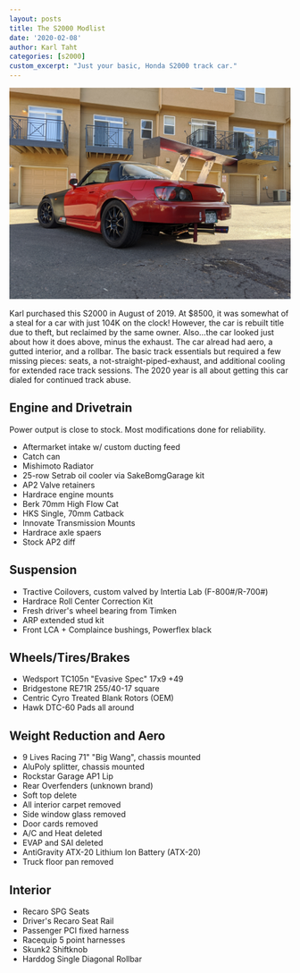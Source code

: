 ```yaml
---
layout: posts
title: The S2000 Modlist
date: '2020-02-08'
author: Karl Taht
categories: [s2000]
custom_excerpt: "Just your basic, Honda S2000 track car."
---
```


![s2000](/images/s2000/jan2020.jpg)

Karl purchased this S2000 in August of 2019. At $8500, it was somewhat of a steal
for a car with just 104K on the clock! However, the car is rebuilt title due to 
theft, but reclaimed by the same owner. Also...the car looked just about how
it does above, minus the exhaust. The car alread had aero, a gutted interior, and
a rollbar. The basic track essentials but required a few missing pieces: seats,
a not-straight-piped-exhaust, and additional cooling for extended race track sessions. The 2020 year is all about getting this car dialed for continued track abuse.

## Engine and Drivetrain
Power output is close to stock. Most modifications done for reliability.

- Aftermarket intake w/ custom ducting feed
- Catch can
- Mishimoto Radiator
- 25-row Setrab oil cooler via SakeBomgGarage kit
- AP2 Valve retainers
- Hardrace engine mounts
- Berk 70mm High Flow Cat
- HKS Single, 70mm Catback
- Innovate Transmission Mounts
- Hardrace axle spaers
- Stock AP2 diff

## Suspension
- Tractive Coilovers, custom valved by Intertia Lab (F-800#/R-700#)
- Hardrace Roll Center Correction Kit
- Fresh driver's wheel bearing from Timken
- ARP extended stud kit
- Front LCA + Complaince bushings, Powerflex black

## Wheels/Tires/Brakes
- Wedsport TC105n "Evasive Spec" 17x9 +49
- Bridgestone RE71R 255/40-17 square
- Centric Cyro Treated Blank Rotors (OEM)
- Hawk DTC-60 Pads all around

## Weight Reduction and Aero
- 9 Lives Racing 71" "Big Wang", chassis mounted
- AluPoly splitter, chassis mounted
- Rockstar Garage AP1 Lip
- Rear Overfenders (unknown brand)
- Soft top delete
- All interior carpet removed
- Side window glass removed
- Door cards removed
- A/C and Heat deleted
- EVAP and SAI deleted
- AntiGravity ATX-20 Lithium Ion Battery (ATX-20)
- Truck floor pan removed

## Interior
- Recaro SPG Seats
- Driver's Recaro Seat Rail
- Passenger PCI fixed harness
- Racequip 5 point harnesses
- Skunk2 Shiftknob
- Harddog Single Diagonal Rollbar






